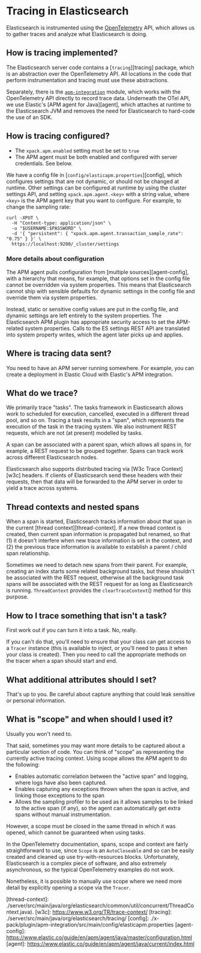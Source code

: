 # Tracing in Elasticsearch

Elasticsearch is instrumented using the [OpenTelemetry][otel] API, which allows
us to gather traces and analyze what Elasticsearch is doing.

## How is tracing implemented?

The Elasticsearch server code contains a [`tracing`][tracing] package, which is
an abstraction over the OpenTelemetry API. All locations in the code that
perform instrumentation and tracing must use these abstractions.

Separately, there is the [`apm-integration`](./x-pack/plugins/apm-integration/)
module, which works with the OpenTelemetry API directly to record trace data.
Underneath the OTel API, we use Elastic's [APM agent for Java][agent], which
attaches at runtime to the Elasticsearch JVM and removes the need for
Elasticsearch to hard-code the use of an SDK.

## How is tracing configured?

   * The `xpack.apm.enabled` setting must be set to `true`
   * The APM agent must be both enabled and configured with server credentials.
     See below.

We have a config file in [`config/elasticapm.properties`][config], which
configures settings that are not dynamic, or should not be changed at runtime.
Other settings can be configured at runtime by using the cluster settings API,
and setting `xpack.apm.agent.<key>` with a string value, where `<key>`
is the APM agent key that you want to configure. For example, to change the
sampling rate:

    curl -XPUT \
      -H "Content-type: application/json" \
      -u "$USERNAME:$PASSWORD" \
      -d '{ "persistent": { "xpack.apm.agent.transaction_sample_rate": "0.75" } }' \
      https://localhost:9200/_cluster/settings

### More details about configuration

The APM agent pulls configuration from [multiple sources][agent-config], with a
hierarchy that means, for example, that options set in the config file cannot be
overridden via system properties. This means that Elasticsearch cannot ship with
sensible defaults for dynamic settings in the config file and override them via
system properties.

Instead, static or sensitive config values are put in the config file, and
dynamic settings are left entirely to the system properties. The Elasticsearch
APM plugin has appropriate security access to set the APM-related system
properties. Calls to the ES settings REST API are translated into system
property writes, which the agent later picks up and applies.

## Where is tracing data sent?

You need to have an APM server running somewhere. For example, you can
create a deployment in Elastic Cloud with Elastic's APM integration.

## What do we trace?

We primarily trace "tasks". The tasks framework in Elasticsearch allows work to
scheduled for execution, cancelled, executed in a different thread pool, and so
on. Tracing a task results in a "span", which represents the execution of the
task in the tracing system. We also instrument REST requests, which are not (at
present) modelled by tasks.

A span can be associated with a parent span, which allows all spans in, for
example, a REST request to be grouped together. Spans can track work across
different Elasticsearch nodes.

Elasticsearch also supports distributed tracing via [W3c Trace Context][w3c]
headers. If clients of Elasticsearch send these headers with their requests,
then that data will be forwarded to the APM server in order to yield a trace
across systems.

## Thread contexts and nested spans

When a span is started, Elasticsearch tracks information about that span in the
current [thread context][thread-context].  If a new thread context is created,
then current span information is propagated but renamed, so that (1) it doesn't
interfere when new trace information is set in the context, and (2) the previous
trace information is available to establish a parent / child span relationship.

Sometimes we need to detach new spans from their parent. For example, creating
an index starts some related background tasks, but these shouldn't be associated
with the REST request, otherwise all the background task spans will be
associated with the REST request for as long as Elasticsearch is running.
`ThreadContext` provides the `clearTraceContext`() method for this purpose.

## How to I trace something that isn't a task?

First work out if you can turn it into a task. No, really.

If you can't do that, you'll need to ensure that your class can get access to a
`Tracer` instance (this is available to inject, or you'll need to pass it when
your class is created). Then you need to call the appropriate methods on the
tracer when a span should start and end.

## What additional attributes should I set?

That's up to you. Be careful about capture anything that could leak sensitive
or personal information.

## What is "scope" and when should I used it?

Usually you won't need to.

That said, sometimes you may want more details to be captured about a particular
section of code. You can think of "scope" as representing the currently active
tracing context. Using scope allows the APM agent to do the following:

* Enables automatic correlation between the "active span" and logging, where
  logs have also been captured.
* Enables capturing any exceptions thrown when the span is active, and linking
  those exceptions to the span
* Allows the sampling profiler to be used as it allows samples to be linked to
  the active span (if any), so the agent can automatically get extra spans
  without manual instrumentation.

However, a scope must be closed in the same thread in which it was opened, which
cannot be guaranteed when using tasks.

In the OpenTelemetry documentation, spans, scope and context are fairly
straightforward to use, since `Scope` is an `AutoCloseable` and so can be
easily created and cleaned up use try-with-resources blocks. Unfortunately,
Elasticsearch is a complex piece of software, and also extremely asynchronous,
so the typical OpenTelemetry examples do not work.

Nonetheless, it is possible to manually use scope where we need more detail by
explicitly opening a scope via the `Tracer`.


[otel]: https://opentelemetry.io/
[thread-context]: ./server/src/main/java/org/elasticsearch/common/util/concurrent/ThreadContext.java).
[w3c]: https://www.w3.org/TR/trace-context/
[tracing]: ./server/src/main/java/org/elasticsearch/tracing/
[config]: ./x-pack/plugin/apm-integration/src/main/config/elasticapm.properties
[agent-config]: https://www.elastic.co/guide/en/apm/agent/java/master/configuration.html
[agent]: https://www.elastic.co/guide/en/apm/agent/java/current/index.html
